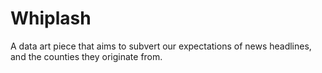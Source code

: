 # Whiplash
A data art piece that aims to subvert our expectations of news headlines, and the counties they originate from.
